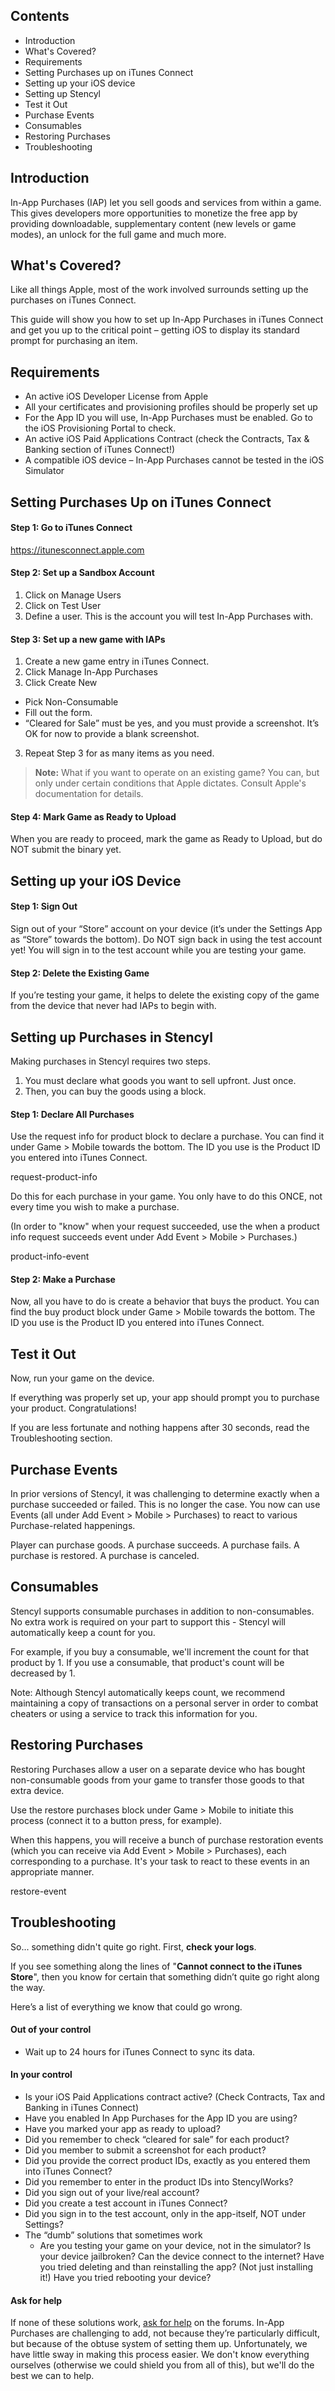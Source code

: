 ## Contents

* Introduction
* What's Covered?
* Requirements
* Setting Purchases up on iTunes Connect
* Setting up your iOS device
* Setting up Stencyl
* Test it Out
* Purchase Events
* Consumables
* Restoring Purchases
* Troubleshooting
 

## Introduction

In-App Purchases (IAP) let you sell goods and services from within a game. This gives developers more opportunities to monetize the free app by providing downloadable, supplementary content (new levels or game modes), an unlock for the full game and much more.


## What's Covered?

Like all things Apple, most of the work involved surrounds setting up the purchases on iTunes Connect.

This guide will show you how to set up In-App Purchases in iTunes Connect and get you up to the critical point – getting iOS to display its standard prompt for purchasing an item.

 
## Requirements

* An active iOS Developer License from Apple
* All your certificates and provisioning profiles should be properly set up
* For the App ID you will use, In-App Purchases must be enabled. Go to the iOS Provisioning Portal to check.
* An active iOS Paid Applications Contract (check the Contracts, Tax & Banking section of iTunes Connect!)
* A compatible iOS device – In-App Purchases cannot be tested in the iOS Simulator
 

## Setting Purchases Up on iTunes Connect

#### Step 1: Go to iTunes Connect
https://itunesconnect.apple.com

#### Step 2: Set up a Sandbox Account
1. Click on Manage Users
2. Click on Test User
3. Define a user. This is the account you will test In-App Purchases with.
 
#### Step 3: Set up a new game with IAPs
1. Create a new game entry in iTunes Connect.
2. Click Manage In-App Purchases
3. Click Create New
  * Pick Non-Consumable
  * Fill out the form.
  * “Cleared for Sale” must be yes, and you must provide a screenshot. It’s OK for now to provide a blank screenshot.
3. Repeat Step 3 for as many items as you need.

> **Note:** What if you want to operate on an existing game? You can, but only under certain conditions that Apple dictates. Consult Apple's documentation for details.
 
#### Step 4: Mark Game as Ready to Upload
When you are ready to proceed, mark the game as Ready to Upload, but do NOT submit the binary yet.


## Setting up your iOS Device

#### Step 1: Sign Out
Sign out of your “Store” account on your device (it’s under the Settings App as “Store” towards the bottom). Do NOT sign back in using the test account yet! You will sign in to the test account while you are testing your game.

#### Step 2: Delete the Existing Game
If you’re testing your game, it helps to delete the existing copy of the game from the device that never had IAPs to begin with.

 
## Setting up Purchases in Stencyl

Making purchases in Stencyl requires two steps.

1. You must declare what goods you want to sell upfront. Just once.
2. Then, you can buy the goods using a block.
 

#### Step 1: Declare All Purchases
Use the request info for product block to declare a purchase. You can find it under Game > Mobile towards the bottom. The ID you use is the Product ID you entered into iTunes Connect.

request-product-info

Do this for each purchase in your game. You only have to do this ONCE, not every time you wish to make a purchase.

(In order to "know" when your request succeeded, use the when a product info request succeeds event under Add Event > Mobile > Purchases.)

product-info-event

 

#### Step 2: Make a Purchase
Now, all you have to do is create a behavior that buys the product. You can find the buy product block under Game > Mobile towards the bottom. The ID you use is the Product ID you entered into iTunes Connect.


## Test it Out

Now, run your game on the device.

If everything was properly set up, your app should prompt you to purchase your product. Congratulations!



If you are less fortunate and nothing happens after 30 seconds, read the Troubleshooting section.

 

## Purchase Events

In prior versions of Stencyl, it was challenging to determine exactly when a purchase succeeded or failed. This is no longer the case. You now can use Events (all under Add Event > Mobile > Purchases) to react to various Purchase-related happenings.

Player can purchase goods.
A purchase succeeds.
A purchase fails.
A purchase is restored.
A purchase is canceled.
 

## Consumables

Stencyl supports consumable purchases in addition to non-consumables. No extra work is required on your part to support this - Stencyl will automatically keep a count for you.

For example, if you buy a consumable, we'll increment the count for that product by 1. If you use a consumable, that product's count will be decreased by 1.

Note: Although Stencyl automatically keeps count, we recommend maintaining a copy of transactions on a personal server in order to combat cheaters or using a service to track this information for you. 
 

## Restoring Purchases

Restoring Purchases allow a user on a separate device who has bought non-consumable goods from your game to transfer those goods to that extra device.

Use the restore purchases block under Game > Mobile to initiate this process (connect it to a button press, for example).

When this happens, you will receive a bunch of purchase restoration events (which you can receive via Add Event > Mobile > Purchases), each corresponding to a purchase. It's your task to react to these events in an appropriate manner.

restore-event

 

## Troubleshooting

So... something didn't quite go right. First, **check your logs**.

If you see something along the lines of "**Cannot connect to the iTunes Store**", then you know for certain that something didn’t quite go right along the way.

Here’s a list of everything we know that could go wrong.

#### Out of your control
* Wait up to 24 hours for iTunes Connect to sync its data.
 
#### In your control
* Is your iOS Paid Applications contract active? (Check Contracts, Tax and Banking in iTunes Connect)
* Have you enabled In App Purchases for the App ID you are using?
* Have you marked your app as ready to upload?
* Did you remember to check “cleared for sale” for each product?
* Did you member to submit a screenshot for each product?
* Did you provide the correct product IDs, exactly as you entered them into iTunes Connect?
* Did you remember to enter in the product IDs into StencylWorks?
* Did you sign out of your live/real account?
* Did you create a test account in iTunes Connect?
* Did you sign in to the test account, only in the app-itself, NOT under Settings?
* The “dumb” solutions that sometimes work
  * Are you testing your game on your device, not in the simulator?
  Is your device jailbroken?
  Can the device connect to the internet?
  Have you tried deleting and than reinstalling the app? (Not just installing it!)
  Have you tried rebooting your device?

#### Ask for help

If none of these solutions work, [ask for help](http://community.stencyl.com/index.php/board,3.0.html) on the forums. In-App Purchases are challenging to add, not because they’re particularly difficult, but because of the obtuse system of setting them up. Unfortunately, we have little sway in making this process easier. We don't know everything ourselves (otherwise we could shield you from all of this), but we'll do the best we can to help.
